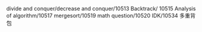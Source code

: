 divide and conquer/decrease and conquer/10513 Backtrack/
10515 Analysis of algorithm/10517 mergesort/10519 math question/10520 IDK/10534 多重背包
